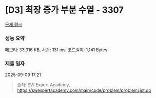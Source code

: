 # [D3] 최장 증가 부분 수열 - 3307 

[문제 링크](https://swexpertacademy.com/main/code/problem/problemDetail.do?contestProbId=AWBOKg-a6l0DFAWr) 

### 성능 요약

메모리: 33,316 KB, 시간: 131 ms, 코드길이: 1,141 Bytes

### 제출 일자

2025-09-09 17:21



> 출처: SW Expert Academy, https://swexpertacademy.com/main/code/problem/problemList.do